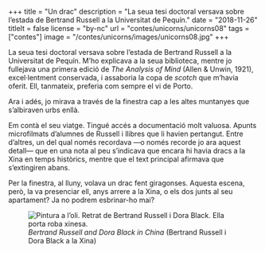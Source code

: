 +++
title = "Un drac"
description = "La seua tesi doctoral versava sobre l’estada de Bertrand Russell a la Universitat de Pequín."
date = "2018-11-26"
titleIt = false
license = "by-nc"
url = "contes/unicorns/unicorns08"
tags = ["contes"]
image = "/contes/unicorns/images/unicorns08.jpg"
+++

La seua tesi doctoral versava sobre l’estada de Bertrand Russell a la Universitat de Pequín. M’ho explicava a la seua biblioteca, mentre jo fullejava una primera edició de *The Analysis of Mind* (Allen & Unwin, 1921), excel·lentment conservada, i assaboria la copa de *scotch* que m’havia oferit. Ell, tanmateix, preferia com sempre el vi de Porto.

Ara i adés, jo mirava a través de la finestra cap a les altes muntanyes que s’albiraven urbs enllà.

Em contà el seu viatge. Tingué accés a documentació molt valuosa. Apunts microfilmats d’alumnes de Russell i llibres que li havien pertangut. Entre d’altres, un del qual només recordava —o només recorde jo ara aquest detall— que en una nota al peu s’indicava que encara hi havia dracs a la Xina en temps històrics, mentre que el text principal afirmava que s’extingiren abans.

Per la finestra, al lluny, volava un drac fent giragonses. Aquesta escena, però, la va presenciar ell, anys arrere a la Xina, o els dos junts al seu apartament? Ja no podrem esbrinar-ho mai?

<figure class="illustration"><img src="/contes/unicorns/images/unicorns08.jpg" alt="Pintura a l’oli. Retrat de Bertrand Russell i Dora Black. Ella porta roba xinesa."><figcaption><em>Bertrand Russell and Dora Black in China</em> (Bertrand Russell i Dora Black a la Xina)</figcaption></figure>

